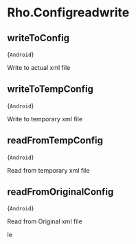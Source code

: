 # Rho.Configreadwrite## writeToConfig{`Android`}Write to actual xml file## writeToTempConfig{`Android`}Write to temporary xml file## readFromTempConfig{`Android`}Read from temporary xml file## readFromOriginalConfig{`Android`}Read from Original xml filele